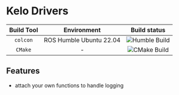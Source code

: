 # Kelo Drivers

Build Tool | Environment     | Build status
:----------: | :----: | :----------:
`colcon` | ROS Humble Ubuntu 22.04  | ![Humble Build](https://github.com/harleylara/kelo_driver/actions/workflows/colcon_build.yaml/badge.svg?branch=master)
`CMake` | -  | ![CMake Build](https://github.com/harleylara/kelo_driver/actions/workflows/cmake_build.yaml/badge.svg?branch=master)

## Features

- attach your own functions to handle logging
